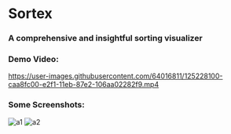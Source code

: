 # Sortex

### A comprehensive and insightful sorting visualizer

### Demo Video:

https://user-images.githubusercontent.com/64016811/125228100-caa8fc00-e2f1-11eb-87e2-106aa02282f9.mp4

### Some Screenshots:

![a1](https://user-images.githubusercontent.com/64016811/125232994-5d01cd80-e2fb-11eb-8d18-6b571d791e1a.jpg)
![a2](https://user-images.githubusercontent.com/64016811/125232999-5ecb9100-e2fb-11eb-9655-ec5f8237b02c.jpg)


